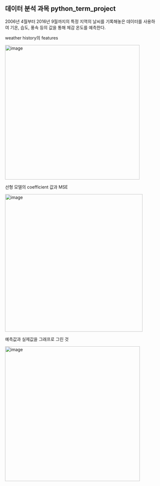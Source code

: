 ## 데이터 분석 과목 python_term_project

2006년 4월부터 2016년 9월까지의 특정 지역의 날씨를 기록해놓은 데이터를 사용하여 기온, 습도, 풍속 등의 값을 통해 체감 온도를 예측한다.

weather history의 features

<img width="442" alt="image" src="https://user-images.githubusercontent.com/83813866/169638004-73d152a0-ed80-4abb-8090-981ca89c6daf.png">
</br>


선형 모델의 coefficient 값과 MSE

<img width="452" alt="image" src="https://user-images.githubusercontent.com/83813866/169638046-cf7899e3-346f-4323-b061-8a6feb03811d.png">
</br>


예측값과 실제값을 그래프로 그린 것

<img width="443" alt="image" src="https://user-images.githubusercontent.com/83813866/169638052-0f83f2be-11d2-43bd-bb98-1571d16ac135.png">
</br>
